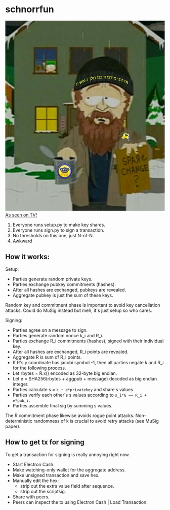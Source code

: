 # schnorrfun
![](https://github.com/MicrohexHQ/taproot-workshop/blob/master/images/meshichistim-d79ed799d7a9d799d797d799d7a1d798.jpg)
[As seen on TV!](https://coinspice.io/news/first-bitcoin-cash-schnorr-multisig-transaction-is-a-donation-to-free-ross-ulbricht/)

1. Everyone runs setup.py to make key shares.
2. Everyone runs sign.py to sign a transaction.
3. No thresholds on this one, just N-of-N.
4. Awkward

## How it works:

Setup:

- Parties generate random private keys.
- Parties exchange pubkey commitments (hashes).
- After all hashes are exchanged, pubkeys are revealed.
- Aggregate pubkey is just the sum of these keys.

Random key and commitment phase is important to avoid key cancellation attacks. Could do MuSig instead but meh, it's just setup so who cares.

Signing:

- Parties agree on a message to sign.
- Parties generate random nonce k_i and R_i.
- Parties exchange R_i commitments (hashes), signed with their individual key.
- After all hashes are exchanged, R_i points are revealed.
- Aggregate R is sum of R_i points.
- If R's y coordinate has jacobi symbol -1, then all parties negate k and R_i for the following process.
- Let rbytes = R.x() encoded as 32-byte big endian.
- Let e = SHA256(rbytes + aggpub + message) decoded as big endian integer.
- Parties calculate s = `k + e*privatekey` and share s values
- Parties verify each other's s values according to `s_i*G == R_i + e*pub_i`.
- Parties assemble final sig by summing s values.

The R commitment phase likewise avoids rogue point attacks. Non-deterministic randomness of k is crucial to avoid retry attacks (see MuSig paper).

## How to get tx for signing

To get a transaction for signing is really annoying right now.

- Start Electron Cash.
- Make watching-only wallet for the aggregate address.
- Make unsigned transaction and save hex.
- Manually edit the hex:
  - strip out the extra value field after sequence.
  - strip out the scriptsig.
- Share with peers.
- Peers can inspect the tx using Electron Cash | Load Transaction.
